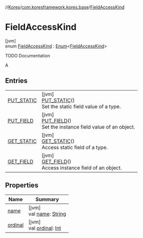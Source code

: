 //[Kores](../../../index.md)/[com.koresframework.kores.base](../index.md)/[FieldAccessKind](index.md)

# FieldAccessKind

[jvm]\
enum [FieldAccessKind](index.md) : [Enum](https://kotlinlang.org/api/latest/jvm/stdlib/kotlin/-enum/index.html)<[FieldAccessKind](index.md)> 

TODO Documentation

A

## Entries

| | |
|---|---|
| [PUT_STATIC](-p-u-t_-s-t-a-t-i-c/index.md) | [jvm]<br>[PUT_STATIC](-p-u-t_-s-t-a-t-i-c/index.md)()<br>Set the static field value of a type. |
| [PUT_FIELD](-p-u-t_-f-i-e-l-d/index.md) | [jvm]<br>[PUT_FIELD](-p-u-t_-f-i-e-l-d/index.md)()<br>Set the instance field value of an object. |
| [GET_STATIC](-g-e-t_-s-t-a-t-i-c/index.md) | [jvm]<br>[GET_STATIC](-g-e-t_-s-t-a-t-i-c/index.md)()<br>Access static field of a type. |
| [GET_FIELD](-g-e-t_-f-i-e-l-d/index.md) | [jvm]<br>[GET_FIELD](-g-e-t_-f-i-e-l-d/index.md)()<br>Access instance field of an object. |

## Properties

| Name | Summary |
|---|---|
| [name](index.md#-224765496%2FProperties%2F-1216412040) | [jvm]<br>val [name](index.md#-224765496%2FProperties%2F-1216412040): [String](https://kotlinlang.org/api/latest/jvm/stdlib/kotlin/-string/index.html) |
| [ordinal](index.md#-660547466%2FProperties%2F-1216412040) | [jvm]<br>val [ordinal](index.md#-660547466%2FProperties%2F-1216412040): [Int](https://kotlinlang.org/api/latest/jvm/stdlib/kotlin/-int/index.html) |
